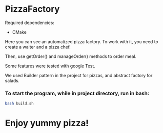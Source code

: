# PizzaFactory

Required dependencies:

* CMake

Here you can see an automatized pizza factory. To work with it, you need to create a waiter
and a pizza chef.

Then, use getOrder() and manageOrder() methods to order meal.

Some features were tested with google Test.

We used Builder pattern in the project for pizzas, and abstract factory for salads.

### To start the program, while in project directory, run in bash:

```bash
bash build.sh
```

# Enjoy yummy pizza!


